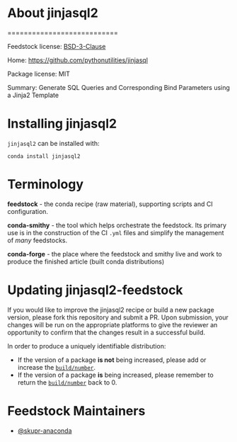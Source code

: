 
# About jinjasql2
===========================

Feedstock license: [BSD-3-Clause](https://github.com/AnacondaRecipes/jinjasql2/blob/main/LICENSE.txt)

Home: https://github.com/pythonutilities/jinjasql

Package license: MIT

Summary: Generate SQL Queries and Corresponding Bind Parameters using a Jinja2 Template


Installing jinjasql2
================

`jinjasql2` can be installed with:

```
conda install jinjasql2
```

Terminology
===========

**feedstock** - the conda recipe (raw material), supporting scripts and CI configuration.

**conda-smithy** - the tool which helps orchestrate the feedstock.
                   Its primary use is in the construction of the CI ``.yml`` files
                   and simplify the management of *many* feedstocks.

**conda-forge** - the place where the feedstock and smithy live and work to
                  produce the finished article (built conda distributions)


Updating jinjasql2-feedstock
========================

If you would like to improve the jinjasql2 recipe or build a new
package version, please fork this repository and submit a PR. Upon submission,
your changes will be run on the appropriate platforms to give the reviewer an
opportunity to confirm that the changes result in a successful build.

In order to produce a uniquely identifiable distribution:
 * If the version of a package **is not** being increased, please add or increase
   the [``build/number``](https://docs.conda.io/projects/conda-build/en/latest/resources/define-metadata.html#build-number-and-string).
 * If the version of a package **is** being increased, please remember to return
   the [``build/number``](https://docs.conda.io/projects/conda-build/en/latest/resources/define-metadata.html#build-number-and-string)
   back to 0.

Feedstock Maintainers
=====================

* [@skupr-anaconda](https://github.com/skupr-anaconda/)

